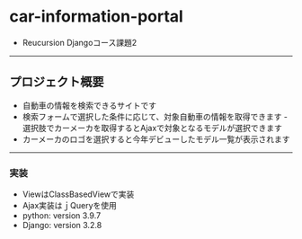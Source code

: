 # car-information-portal
- Reucursion Djangoコース課題2
___
## プロジェクト概要 
- 自動車の情報を検索できるサイトです 
- 検索フォームで選択した条件に応じて、対象自動車の情報を取得できます 
-　選択肢でカーメーカを取得するとAjaxで対象となるモデルが選択できます
- カーメーカのロゴを選択すると今年デビューしたモデル一覧が表示されます 
___

### 実装　
- ViewはClassBasedViewで実装 　
- Ajax実装はｊQueryを使用 
- python: version 3.9.7 
- Django: version 3.2.8 
